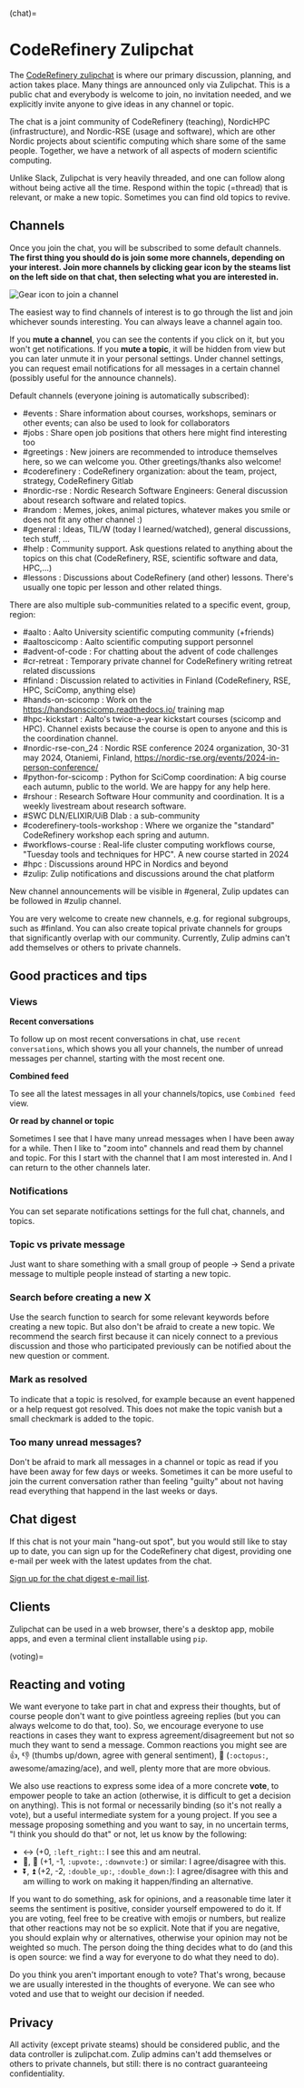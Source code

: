 
(chat)=
# CodeRefinery Zulipchat

The [CodeRefinery zulipchat](https://coderefinery.zulipchat.com) is
where our primary discussion, planning, and action takes place.  Many
things are announced only via Zulipchat.  This is a public chat and
everybody is welcome to join, no invitation needed, and we explicitly
invite anyone to give ideas in any channel or topic.

The chat is a joint community of CodeRefinery (teaching), NordicHPC
(infrastructure), and Nordic-RSE (usage and software), which are other
Nordic projects about scientific computing which share some of the
same people. Together, we have a network of all aspects of modern
scientific computing.

Unlike Slack, Zulipchat is very heavily threaded, and one can follow along without being active all the time.  Respond within the
topic (=thread) that is relevant, or make a new topic.  Sometimes you
can find old topics to revive.


## Channels

Once you join the chat, you will be subscribed to some default
channels.  **The first thing you
should do is join some more channels, depending on your interest.  Join
more channels by clicking gear icon by the steams list on the left side
on that chat, then selecting what you are interested in.**

![Gear icon to join a channel](img/chat--join-stream.png)

The easiest way to find channels of interest is to go through the list and join whichever sounds interesting. You can always leave a channel again too.

If you **mute a channel**, you can see the contents if you click on it,
but you won't get notifications.  If you **mute a topic**, it will be
hidden from view but you can later unmute it in your personal
settings.  Under channel settings, you can request email notifications
for all messages in a certain channel (possibly useful for the announce channels).

Default channels (everyone joining is automatically subscribed):

- #events : Share information about courses, workshops, seminars or other events; can also be used to look for collaborators
- #jobs : Share open job positions that others here might find interesting too
- #greetings : New joiners are recommended to introduce themselves here, so we can welcome you. Other greetings/thanks also welcome!
- #coderefinery : CodeRefinery organization: about the team, project, strategy, CodeRefinery Gitlab
- #nordic-rse : Nordic Research Software Engineers: General discussion about research software and related topics.
- #random : Memes, jokes, animal pictures, whatever makes you smile or does not fit any other channel :)
- #general : Ideas, TIL/W (today I learned/watched), general discussions, tech stuff, ...
- #help : Community support. Ask questions related to anything about the topics on this chat (CodeRefinery, RSE, scientific software and data, HPC,...)
- #lessons :  Discussions about CodeRefinery (and other) lessons. There's usually one topic per lesson and other related things.

There are also multiple sub-communities related to a specific event, group, region:

- #aalto : Aalto University scientific computing community (+friends)
- #aaltoscicomp : Aalto scientific computing support personnel
- #advent-of-code : For chatting about the advent of code challenges
- #cr-retreat : Temporary private channel for CodeRefinery writing retreat related discussions
- #finland : Discussion related to activities in Finland (CodeRefinery, RSE, HPC, SciComp, anything else)
- #hands-on-scicomp : Work on the https://handsonscicomp.readthedocs.io/ training map
- #hpc-kickstart : Aalto's twice-a-year kickstart courses (scicomp and HPC). Channel exists because the course is open to anyone and this is the coordination channel.
- #nordic-rse-con_24 : Nordic RSE conference 2024 organization, 30-31 may 2024, Otaniemi, Finland, https://nordic-rse.org/events/2024-in-person-conference/
- #python-for-scicomp : Python for SciComp coordination: A big course each autumn, public to the world. We are happy for any help here.
- #rshour : Research Software Hour community and coordination. It is a weekly livestream about research software.
- #SWC DLN/ELIXIR/UiB Dlab : a sub-community
- #coderefinery-tools-workshop : Where we organize the "standard" CodeRefinery workshop each spring and autumn.
- #workflows-course : Real-life cluster computing workflows course, "Tuesday tools and techniques for HPC". A new course started in 2024
- #hpc : Discussions around HPC in Nordics and beyond
- #zulip: Zulip notifications and discussions around the chat platform

New channel announcements will be visible in #general, Zulip updates can be followed in #zulip channel.

You are very welcome to create new channels, e.g. for regional subgroups, such as #finland.
You can also create topical private channels for groups that significantly
overlap with our community.  Currently, Zulip admins can't add
themselves or others to private channels.


## Good practices and tips

### Views

**Recent conversations**

To follow up on most recent conversations in chat, use `recent conversations`, which shows you all your channels, the number of unread messages per channel, starting with the most recent one.

**Combined feed**

To see all the latest messages in all your channels/topics, use `Combined feed` view.

**Or read by channel or topic**

Sometimes I see that I have many unread messages when I have been away for a while. Then I like
to "zoom into" channels and read them by channel and topic. For this I start with the channel
that I am most interested in. And I can return to the other channels later.


### Notifications

You can set separate notifications settings for the full chat, channels, and topics.


### Topic vs private message

Just want to share something with a small group of people -> Send a private message to multiple people instead of starting a new topic.


### Search before creating a new X

Use the search function to search for some relevant keywords before creating a new topic. But also don't be afraid to create a new topic.
We recommend the search first because it can nicely connect to a previous discussion and those who participated previously can be notified about
the new question or comment.


### Mark as resolved

To indicate that a topic is resolved, for example because an event happened or a help request got resolved. This does not make the topic vanish but a small checkmark is added to the topic.


### Too many unread messages?

Don't be afraid to mark all messages in a channel or topic as read if you have been away for few days or weeks.
Sometimes it can be more useful to join the current conversation rather than feeling "guilty" about not having read
everything that happend in the last weeks or days.


## Chat digest

If this chat is not your main "hang-out spot", but you would still like to stay up to date, you can sign up for the CodeRefinery chat digest, providing one e-mail per week with the latest updates from the chat.

[Sign up for the chat digest e-mail list](https://postit.csc.fi/sympa/subscribe/coderefinery-team).


## Clients

Zulipchat can be used in a web browser, there's a desktop app, mobile
apps, and even a terminal client installable using ``pip``.



(voting)=

## Reacting and voting

We want everyone to take part in chat and express their thoughts, but
of course people don't want to give pointless agreeing replies (but
you can always welcome to do that, too).  So, we encourage everyone to use reactions in cases they want to express agreement/disagreement but not so much they want to send a message.  Common reactions you might see are 👍, 👎 (thumbs up/down, agree with general sentiment), 🐙 (`:octopus:`, awesome/amazing/ace), and well, plenty more that are more obvious.

We also use reactions to express some idea of a more concrete
**vote**, to empower people to take an action (otherwise, it is
difficult to get a decision on anything).  This is not formal or
necessarily binding (so it's not really a vote), but a useful
intermediate system for a young project.  If you see a message
proposing something and you want to say, in no uncertain terms, "I
think you should do that" or not, let us know by the following:

* ↔️ (+0, `:left_right:`: I see this and am neutral.
* 🔼, 🔽 (+1, -1, `:upvote:`, `:downvote:`) or similar: I
   agree/disagree with this.
* ⏬, ⏫ (+2, -2, `:double_up:`, `:double_down:`): I agree/disagree
   with this and am willing to work on making it happen/finding an
   alternative.

If you want to do something, ask for opinions, and a reasonable time
later it seems the sentiment is positive, consider yourself empowered
to do it.  If you are voting, feel free to be creative with emojis or
numbers, but realize that other reactions may not be so explicit.  Note that if you are negative, you should explain why or alternatives, otherwise your opinion may not be weighted so much.  The person doing the thing decides what to do (and this is open source: we find a way for everyone to do what they need to do).

Do you think you aren't important enough to vote?  That's wrong,
because we are usually interested in the thoughts of everyone.  We
can see who voted and use that to weight our decision if needed.



## Privacy

All activity (except private steams) should be considered public, and
the data controller is zulipchat.com.  Zulip admins can't add
themselves or others to private channels, but still: there is no
contract guaranteeing confidentiality.
